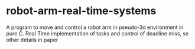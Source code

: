 # robot-arm-real-time-systems

A program to move and control a robot arm in pseudo-3d environment in pure C.
Real Time implementation of tasks and control of deadline miss, se other details in paper
